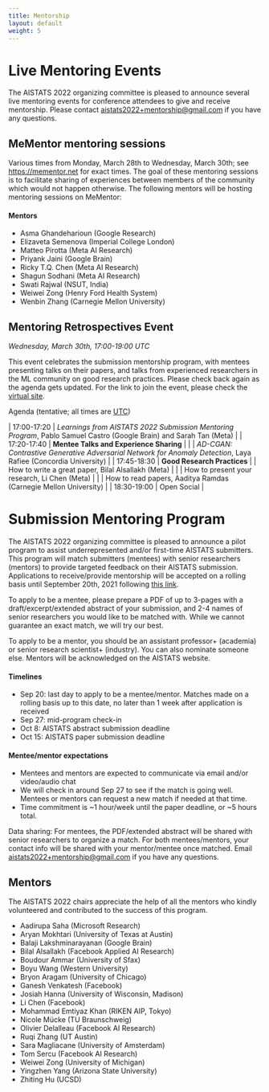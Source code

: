 ```yaml
---
title: Mentorship
layout: default
weight: 5
---
```



# Live Mentoring Events

The AISTATS 2022 organizing committee is pleased to announce several live
mentoring events for conference attendees to give and receive mentorship.
Please contact 
[aistats2022+mentorship@gmail.com](aistats2022+mentorship@gmail.com)
if you have any questions.

## MeMentor mentoring sessions

Various times from Monday, March 28th to Wednesday, March 30th; 
see <https://mementor.net> for exact times.
The goal of these mentoring sessions is to facilitate sharing of experiences
between members of the community which would not happen otherwise. The
following mentors will be hosting mentoring sessions on MeMentor: 

#### Mentors

- Asma Ghandeharioun (Google Research)
- Elizaveta Semenova (Imperial College London)
- Matteo Pirotta (Meta AI Research)
- Priyank Jaini (Google Brain)
- Ricky T.Q. Chen (Meta AI Research) 
- Shagun Sodhani (Meta AI Research)
- Swati Rajwal (NSUT, India)
- Weiwei Zong (Henry Ford Health System)
- Wenbin Zhang (Carnegie Mellon University)

## Mentoring Retrospectives Event

_Wednesday, March 30th, 17:00-19:00 UTC_

This event celebrates the submission mentorship program, with mentees
presenting talks on their papers, and talks from experienced researchers in the
ML community on good research practices. Please check back again as the agenda
gets updated. 
For the link to join the event, please check the
[virtual site](https://virtual.aistats.org/).

Agenda (tentative; all times are [UTC](https://www.utctime.net/))

| 17:00-17:20  |  _Learnings from AISTATS 2022 Submission Mentoring Program_, Pablo Samuel Castro (Google Brain) and Sarah Tan (Meta) |
| 17:20-17:40  |  **Mentee Talks and Experience Sharing** | 
|	         |    _AD-CGAN: Contrastive Generative Adversarial Network for Anomaly Detection_, Laya Rafiee (Concordia University)    |
| 17:45-18:30  | **Good Research Practices**
|                 |  How to write a great paper, Bilal Alsallakh (Meta)  |
|                 |  How to present your research, Li Chen (Meta)        |
|                 |  How to read papers, Aaditya Ramdas (Carnegie Mellon University) |
| 18:30-19:00  | Open Social                                                       |


# Submission Mentoring Program

The AISTATS 2022 organizing committee is pleased to announce a pilot program to
assist underrepresented and/or first-time AISTATS submitters. This program will
match submitters (mentees) with senior researchers (mentors) to provide
 targeted feedback on their AISTATS submission. Applications to receive/provide
mentorship will be accepted on a rolling basis until September 20th, 2021
following [this link](https://forms.gle/eQMxu293dM8ZfC6H7). 

To apply to be a mentee, please prepare a PDF of up to 3-pages with a
draft/excerpt/extended abstract of your submission, and 2-4 names of senior
researchers you would like to be matched with. While we cannot guarantee an
exact match, we will try our best. 

To apply to be a mentor, you should be an assistant professor+ (academia) or
senior research scientist+ (industry). You can also nominate someone else.
Mentors will be acknowledged on the AISTATS website. 

#### Timelines 
- Sep 20: last day to apply to be a mentee/mentor. Matches made on a rolling
  basis up to this date, no later than 1 week after application is received
- Sep 27: mid-program check-in
- Oct 8: AISTATS abstract submission deadline
- Oct 15: AISTATS paper submission deadline

#### Mentee/mentor expectations
- Mentees and mentors are expected to communicate via email and/or video/audio
  chat 
- We will check in around Sep 27 to see if the match is going well. Mentees or
  mentors can request a new match if needed at that time. 
- Time commitment is ~1 hour/week until the paper deadline, or ~5 hours total. 

Data sharing: For mentees, the PDF/extended abstract will be shared with senior
researchers to organize a match. For both mentees/mentors, your contact info
will be shared with your mentor/mentee once matched. Email
[aistats2022+mentorship@gmail.com](mailto:aistats2022+mentorship@gmail.com)
if you have any questions.

## Mentors

The AISTATS 2022 chairs appreciate the help of all the mentors who kindly
volunteered and contributed to the success of this program.

- Aadirupa Saha (Microsoft Research)
- Aryan Mokhtari (University of Texas at Austin)
- Balaji Lakshminarayanan (Google Brain)
- Bilal Alsallakh (Facebook Applied AI Research)
- Boudour Ammar (University of Sfax)
- Boyu Wang (Western University)
- Bryon Aragam (University of Chicago)
- Ganesh Venkatesh (Facebook)
- Josiah Hanna (University of Wisconsin, Madison)
- Li Chen (Facebook)
- Mohammad Emtiyaz Khan (RIKEN AIP, Tokyo)
- Nicole Mücke (TU Braunschweig)
- Olivier Delalleau (Facebook AI Research)
- Ruqi Zhang (UT Austin)
- Sara Magliacane (University of Amsterdam)
- Tom Sercu (Facebook AI Research)
- Weiwei Zong (University of Michigan)
- Yingzhen Yang (Arizona State University)
- Zhiting Hu (UCSD)

